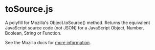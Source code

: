 toSource.js
===========

A polyfill for Mozilla's Object.toSource() method. Returns the equivalent JavaScript source code (not JSON) for a JavaScript Object, Number, Boolean, String or Function.

See the Mozilla docs for [more information](https://developer.mozilla.org/en-US/docs/Web/JavaScript/Reference/Global_Objects/Object/toSource).
